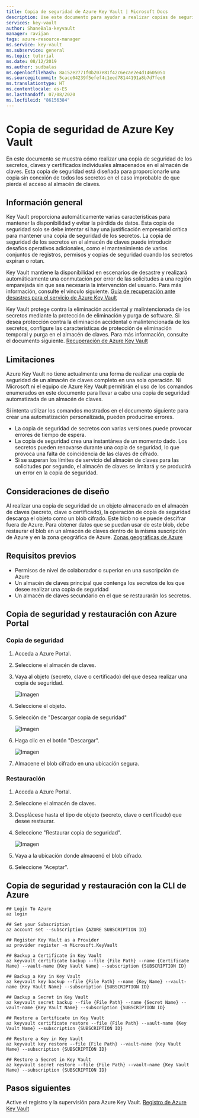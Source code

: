 ```yaml
---
title: Copia de seguridad de Azure Key Vault | Microsoft Docs
description: Use este documento para ayudar a realizar copias de seguridad de un secreto, una clave o un certificado almacenados en Azure Key Vault.
services: key-vault
author: ShaneBala-keyvault
manager: ravijan
tags: azure-resource-manager
ms.service: key-vault
ms.subservice: general
ms.topic: tutorial
ms.date: 08/12/2019
ms.author: sudbalas
ms.openlocfilehash: 8a152e2771f0b207e81f42c6ecae2e4d14605051
ms.sourcegitcommit: 5cace04239f5efef4c1eed78144191a8b7d7fee8
ms.translationtype: HT
ms.contentlocale: es-ES
ms.lasthandoff: 07/08/2020
ms.locfileid: "86156384"
---
```

# <a name="azure-key-vault-backup"></a>Copia de seguridad de Azure Key Vault

En este documento se muestra cómo realizar una copia de seguridad de los secretos, claves y certificados individuales almacenados en el almacén de claves. Esta copia de seguridad está diseñada para proporcionarle una copia sin conexión de todos los secretos en el caso improbable de que pierda el acceso al almacén de claves.

## <a name="overview"></a>Información general

Key Vault proporciona automáticamente varias características para mantener la disponibilidad y evitar la pérdida de datos. Esta copia de seguridad solo se debe intentar si hay una justificación empresarial crítica para mantener una copia de seguridad de los secretos. La copia de seguridad de los secretos en el almacén de claves puede introducir desafíos operativos adicionales, como el mantenimiento de varios conjuntos de registros, permisos y copias de seguridad cuando los secretos expiran o rotan.

Key Vault mantiene la disponibilidad en escenarios de desastre y realizará automáticamente una conmutación por error de las solicitudes a una región emparejada sin que sea necesaria la intervención del usuario. Para más información, consulte el vínculo siguiente. [Guía de recuperación ante desastres para el servicio de Azure Key Vault](https://docs.microsoft.com/azure/key-vault/general/disaster-recovery-guidance)

Key Vault protege contra la eliminación accidental y malintencionada de los secretos mediante la protección de eliminación y purga de software. Si desea protección contra la eliminación accidental o malintencionada de los secretos, configure las características de protección de eliminación temporal y purga en el almacén de claves. Para más información, consulte el documento siguiente. [Recuperación de Azure Key Vault](https://docs.microsoft.com/azure/key-vault/general/overview-soft-delete)

## <a name="limitations"></a>Limitaciones

Azure Key Vault no tiene actualmente una forma de realizar una copia de seguridad de un almacén de claves completo en una sola operación. Ni Microsoft ni el equipo de Azure Key Vault permitirán el uso de los comandos enumerados en este documento para llevar a cabo una copia de seguridad automatizada de un almacén de claves.

Si intenta utilizar los comandos mostrados en el documento siguiente para crear una automatización personalizada, pueden producirse errores.

* La copia de seguridad de secretos con varias versiones puede provocar errores de tiempo de espera.
* La copia de seguridad crea una instantánea de un momento dado. Los secretos pueden renovarse durante una copia de seguridad, lo que provoca una falta de coincidencia de las claves de cifrado.
* Si se superan los límites de servicio del almacén de claves para las solicitudes por segundo, el almacén de claves se limitará y se producirá un error en la copia de seguridad.

## <a name="design-considerations"></a>Consideraciones de diseño

Al realizar una copia de seguridad de un objeto almacenado en el almacén de claves (secreto, clave o certificado), la operación de copia de seguridad descarga el objeto como un blob cifrado. Este blob no se puede descifrar fuera de Azure. Para obtener datos que se puedan usar de este blob, debe restaurar el blob en un almacén de claves dentro de la misma suscripción de Azure y en la zona geográfica de Azure.
[Zonas geográficas de Azure](https://azure.microsoft.com/global-infrastructure/geographies/)

## <a name="prerequisites"></a>Requisitos previos

* Permisos de nivel de colaborador o superior en una suscripción de Azure
* Un almacén de claves principal que contenga los secretos de los que desee realizar una copia de seguridad
* Un almacén de claves secundario en el que se restaurarán los secretos.

## <a name="back-up-and-restore-with-azure-portal"></a>Copia de seguridad y restauración con Azure Portal

### <a name="back-up"></a>Copia de seguridad

1. Acceda a Azure Portal.
2. Seleccione el almacén de claves.
3. Vaya al objeto (secreto, clave o certificado) del que desea realizar una copia de seguridad.

    ![Imagen](../media/backup-1.png)

4. Seleccione el objeto.
5. Selección de "Descargar copia de seguridad"

    ![Imagen](../media/backup-2.png)
    
6. Haga clic en el botón "Descargar".

    ![Imagen](../media/backup-3.png)
    
7. Almacene el blob cifrado en una ubicación segura.

### <a name="restore"></a>Restauración

1. Acceda a Azure Portal.
2. Seleccione el almacén de claves.
3. Desplácese hasta el tipo de objeto (secreto, clave o certificado) que desee restaurar.
4. Seleccione "Restaurar copia de seguridad".

    ![Imagen](../media/backup-4.png)
    
5. Vaya a la ubicación donde almacenó el blob cifrado.
6. Seleccione "Aceptar".

## <a name="back-up-and-restore-with-the-azure-cli"></a>Copia de seguridad y restauración con la CLI de Azure

```azurecli
## Login To Azure
az login

## Set your Subscription
az account set --subscription {AZURE SUBSCRIPTION ID}

## Register Key Vault as a Provider
az provider register -n Microsoft.KeyVault

## Backup a Certificate in Key Vault
az keyvault certificate backup --file {File Path} --name {Certificate Name} --vault-name {Key Vault Name} --subscription {SUBSCRIPTION ID}

## Backup a Key in Key Vault
az keyvault key backup --file {File Path} --name {Key Name} --vault-name {Key Vault Name} --subscription {SUBSCRIPTION ID}

## Backup a Secret in Key Vault
az keyvault secret backup --file {File Path} --name {Secret Name} --vault-name {Key Vault Name} --subscription {SUBSCRIPTION ID}

## Restore a Certificate in Key Vault
az keyvault certificate restore --file {File Path} --vault-name {Key Vault Name} --subscription {SUBSCRIPTION ID}

## Restore a Key in Key Vault
az keyvault key restore --file {File Path} --vault-name {Key Vault Name} --subscription {SUBSCRIPTION ID}

## Restore a Secret in Key Vault
az keyvault secret restore --file {File Path} --vault-name {Key Vault Name} --subscription {SUBSCRIPTION ID}

```

## <a name="next-steps"></a>Pasos siguientes

Active el registro y la supervisión para Azure Key Vault. [Registro de Azure Key Vault](https://docs.microsoft.com/azure/key-vault/general/logging)
